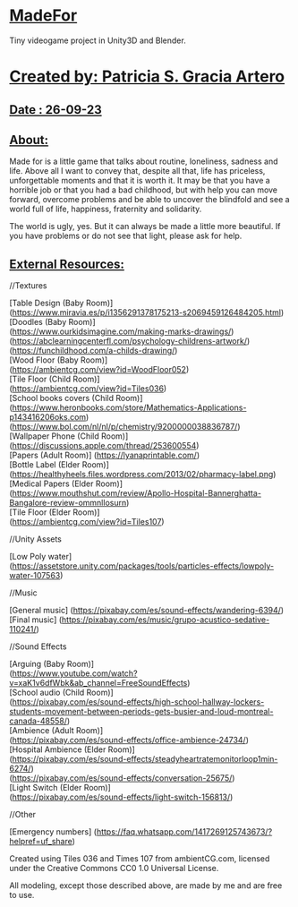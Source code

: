 [MadeFor](https://github.com/ptrcia/made-for#madefor)
=====================================================

Tiny videogame project in Unity3D and Blender.

[Created by: Patricia S. Gracia Artero](https://github.com/ptrcia/made-for#created-by-patricia-s-gracia-artero)
===============================================================================================================

[Date : 26-09-23](https://github.com/ptrcia/made-for#date--26-09-23)
--------------------------------------------------------------------

[About:](https://github.com/ptrcia/made-for#about)
--------------------------------------------------

Made for is a little game that talks about routine, loneliness, sadness and life. Above all I want to convey that, despite all that, life has priceless, unforgettable moments and that it is worth it. It may be that you have a horrible job or that you had a bad childhood, but with help you can move forward, overcome problems and be able to uncover the blindfold and see a world full of life, happiness, fraternity and solidarity.

The world is ugly, yes. But it can always be made a little more beautiful. If you have problems or do not see that light, please ask for help.

[External Resources:](https://github.com/ptrcia/made-for#external-resources)
----------------------------------------------------------------------------

//Textures

[Table Design (Baby Room)]\
(<https://www.miravia.es/p/i1356291378175213-s2069459126484205.html>)\
[Doodles (Baby Room)]\
(<https://www.ourkidsimagine.com/making-marks-drawings/>)\
(<https://abclearningcenterfl.com/psychology-childrens-artwork/>)\
(<https://funchildhood.com/a-childs-drawing/>)\
[Wood Floor (Baby Room)]\
(<https://ambientcg.com/view?id=WoodFloor052>)\
[Tile Floor (Child Room)]\
(<https://ambientcg.com/view?id=Tiles036>)\
[School books covers (Child Room)]\
(<https://www.heronbooks.com/store/Mathematics-Applications-p143416206oks.com>)\
(<https://www.bol.com/nl/nl/p/chemistry/9200000038836787/>)\
[Wallpaper Phone (Child Room)]\
(<https://discussions.apple.com/thread/253600554>)\
[Papers (Adult Room)] (<https://lyanaprintable.com/>)\
[Bottle Label (Elder Room)]\
(<https://healthyheels.files.wordpress.com/2013/02/pharmacy-label.png>)\
[Medical Papers (Elder Room)]\
(<https://www.mouthshut.com/review/Apollo-Hospital-Bannerghatta-Bangalore-review-ommnllosurn>)\
[Tile Floor (Elder Room)]\
(<https://ambientcg.com/view?id=Tiles107>)

//Unity Assets

[Low Poly water]\
(<https://assetstore.unity.com/packages/tools/particles-effects/lowpoly-water-107563>)

//Music

[General music] (<https://pixabay.com/es/sound-effects/wandering-6394/>)\
[Final music] (<https://pixabay.com/es/music/grupo-acustico-sedative-110241/>)

//Sound Effects

[Arguing (Baby Room)]\
(<https://www.youtube.com/watch?v=xaK1v6dfWbk&ab_channel=FreeSoundEffects>)\
[School audio (Child Room)]\
(<https://pixabay.com/es/sound-effects/high-school-hallway-lockers-students-movement-between-periods-gets-busier-and-loud-montreal-canada-48558/>)\
[Ambience (Adult Room)]\
(<https://pixabay.com/es/sound-effects/office-ambience-24734/>)\
[Hospital Ambience (Elder Room)]\
(<https://pixabay.com/es/sound-effects/steadyheartratemonitorloop1min-6274/>)\
(<https://pixabay.com/es/sound-effects/conversation-25675/>)\
[Light Switch (Elder Room)]\
(<https://pixabay.com/es/sound-effects/light-switch-156813/>)

//Other

[Emergency numbers] (<https://faq.whatsapp.com/1417269125743673/?helpref=uf_share>)

Created using Tiles 036 and Times 107 from ambientCG.com, licensed under the Creative Commons CC0 1.0 Universal License.

All modeling, except those described above, are made by me and are free to use.